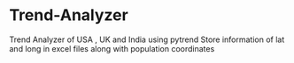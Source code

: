 # Trend-Analyzer

Trend Analyzer of USA , UK and India using pytrend 
Store information of lat and long in excel files along with population coordinates 
